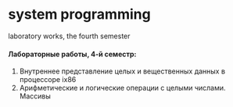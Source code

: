 # system programming
laboratory works, the fourth semester

#### Лабораторные работы, 4-й семестр:
1. Внутреннее представление целых и вещественных данных в процессоре ix86
5. Арифметические и логические операции с целыми числами. Массивы
